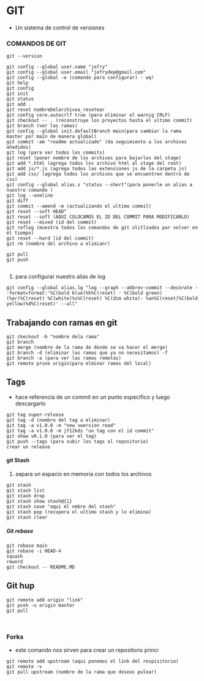 # GIT
- Un sistema de control de versiones

### COMANDOS DE GIT

```
git --version

git config --global user.name "jefry"
git config --global user.email "jefrydep@gmail.com"
git config --global -e (comando para configurar) - wq!
git help
git config
git init 
git status
git add .
git reset nombreDelarchivoa_resetear
git config core.autocrlf true (para eliminar el warnig CRLF)
git checkout -- . (reconstruye los proyectos hasta el ultimo commit)
git branch (ver las ramas)
git config --global init.defaultBranch main(para cambiar la rama master por main de manera global)
git commit -am "readme actualizado" (da seguimiento a los archivos añadidos)
git log (para ver todos los commits)
git reset (poner nombre de los archivos para bajarlos del stage)
git add *.html (agrega todos los archivo html al stage del root)
git add js/*.js (agrega todos las extensiones js de la carpeta js)   
git add css/ (agrega todos los archivos que se encuentren dentro de css)
git config --global alias.s "status --short"(para ponerle un alias a nuestro comando )
git log --oneline
git diff
git commit --amend -m (actualizando el ultimo commit)
git reset --soft HEAD^
git reset --soft (AQUI COLOCAMOS EL ID DEL COMMIT PARA MODIFICARLO)
git reset --mixed (id del commit)
git reflog (muestra todos los comandos de git ulitlzados par volver en el tiempo)
git reset --hard (id del commit)
git rm (nombre del archivo a elimianr)

git pull
git push


```
1. para configurar nuestro alias de log
```
git config --global alias.lg "log --graph --abbrev-commit --decorate --format=format:'%C(bold blue)%h%C(reset) - %C(bold green)(%ar)%C(reset) %C(white)%s%C(reset) %C(dim white)- %an%C(reset)%C(bold yellow)%d%C(reset)' --all"
```

## Trabajando con ramas en git

```
git ckeckout -b "nombre dela rama"
git branch
git merge (nombre de la rama de donde se va hacer el merge)
git branch -d (eliminar las ramas que ya no necesitamos) -f
git branch -a (para ver las ramas remotas)
git remote prune origin(para elminar ramas del local)
```
## Tags

- hace referencia de un commit en un punto especifico y luego descargarlo 
```
git tag super-release
git tag -d (nombre del tag a eliminar)
git tag -a v1.0.0 -m "new vwersion read"
git tag -a v1.0.0 -m jf12kds "un tag con el id commit"
git show v0.1.0 (para ver el tag)
git push --tags (para subir los tags al repositorio)
crear un release
```

#### git Stash
1. separa un espacio en memoria con todos los archivos 
```
git stash
git stash list
git stash drop 
git stash show stash@{1}
git stash save "aqui el nmbre del stash"
git stash pop (recupera el ultimo stash y lo elimina)
git stash clear 

```
##### Git rebase

```
git rebase main
git rebase -i HEAD-4
squash 
reword
git checkout -- README.MD 
```


## Git hup


```                                                                                                                                                                                                                                                                                                                                                                     
git remote add origin "link"
git push -u origin master
git pull 



```
### Forks 


* este comando nos sirven para crear un repositorio princi
```
git remote add upstream (aqui ponemos el link del respisitorio)
git remote -v
git pull upstream (nombre de la rama que deseas pulear)
```